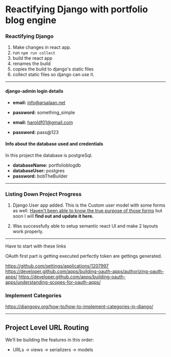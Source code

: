# Reactifying Django with portfolio blog engine

### Reactifying Django

1. Make changes in react app.
2. run `npm run collect`
3. build the react app
4. renames the build
5. copies the build to django's static files
6. collect static files so django can use it.

---

#### django-admin login details

- **email:** info@arsalaan.net
- **password:** something_simple

- **email:** haroldf01@gmail.com
- **password:** pass@123

#### Info about the database used and credentials

In this project the database is postgreSql.

- **databaseName:** portfolioblogdb
- **databaseUser:** postgres
- **password:** bobTheBuilder

---
### Listing Down Project Progress

1. Django User app added. This is the Custom user model with some forms as well. <u>Haven't been able to know the true purpose of those forms</u> but soon I will **find out and update it here.**

2. Was successfully able to setup semantic react UI and make 2 layouts work properly.

---
Have to start with these links

OAuth first part is getting executed perfectly token are gettings generated.

https://github.com/settings/applications/1207997
https://developer.github.com/apps/building-oauth-apps/authorizing-oauth-apps/
https://developer.github.com/apps/building-oauth-apps/understanding-scopes-for-oauth-apps/

### Implement Categories

https://djangopy.org/how-to/how-to-implement-categories-in-django/

---

## Project Level URL Routing

We’ll be building the features in this order:

- URLs → views → serializers → models